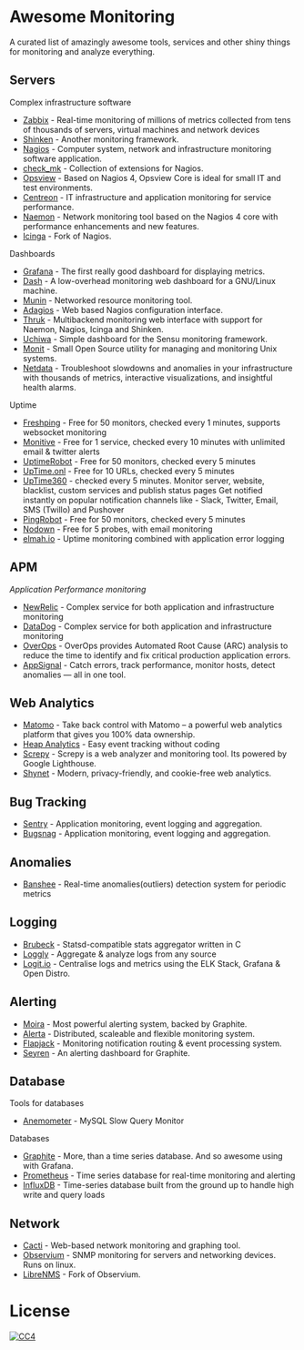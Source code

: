 # Awesome Monitoring

A curated list of amazingly awesome tools, services and other shiny things for monitoring and analyze everything.

## Servers

Complex infrastructure software

- [Zabbix](http://www.zabbix.com) - Real-time monitoring of millions of metrics collected from tens of thousands of servers, virtual machines and network devices
- [Shinken](http://www.shinken-monitoring.org/) - Another monitoring framework.
- [Nagios](http://www.nagios.org/) - Computer system, network and infrastructure monitoring software application.
- [check_mk](http://mathias-kettner.com/check_mk.html) - Collection of extensions for Nagios.
- [Opsview](https://www.opsview.com/products/opsview-atom) - Based on Nagios 4, Opsview Core is ideal for small IT and test environments.
- [Centreon](http://www.centreon.com) - IT infrastructure and application monitoring for service performance.
- [Naemon](http://www.naemon.org/) - Network monitoring tool based on the Nagios 4 core with performance enhancements and new features.
- [Icinga](https://www.icinga.org/) - Fork of Nagios.

Dashboards

- [Grafana](https://grafana.com) - The first really good dashboard for displaying metrics.
- [Dash](https://github.com/afaqurk/linux-dash) - A low-overhead monitoring web dashboard for a GNU/Linux machine.
- [Munin](http://munin-monitoring.org/) - Networked resource monitoring tool.
- [Adagios](http://adagios.org/) - Web based Nagios configuration interface.
- [Thruk](http://www.thruk.org/) - Multibackend monitoring web interface with support for Naemon, Nagios, Icinga and Shinken.
- [Uchiwa](https://uchiwa.io) - Simple dashboard for the Sensu monitoring framework.
- [Monit](http://mmonit.com/monit/#home) - Small Open Source utility for managing and monitoring Unix systems.
- [Netdata](https://www.netdata.cloud/agent/) - Troubleshoot slowdowns and anomalies in your infrastructure with thousands of metrics, interactive visualizations, and insightful health alarms.

Uptime

- [Freshping](https://www.freshworks.com/website-monitoring) - Free for 50 monitors, checked every 1 minutes, supports websocket monitoring
- [Monitive](http://monitive.com) - Free for 1 service, checked every 10 minutes with unlimited email & twitter alerts
- [UptimeRobot](https://uptimerobot.com) - Free for 50 monitors, checked every 5 minutes
- [UpTime.onl](https://uptime.onl) - Free for 10 URLs, checked every 5 minutes
- [UpTime360](https://uptime360.net) - checked every 5 minutes. Monitor server, website, blacklist, custom services and publish status pages
                                       Get notified instantly on popular notification channels like - Slack, Twitter, Email, SMS (Twillo) and Pushover
- [PingRobot](https://pingrobot.io) - Free for 50 monitors, checked every 5 minutes
- [Nodown](https://nodown.io) - Free for 5 probes, with email monitoring
- [elmah.io](https://elmah.io/features/uptime-monitoring/) - Uptime monitoring combined with application error logging

## APM
*Application Performance monitoring*

- [NewRelic](https://newrelic.com) - Complex service for both application and infrastructure monitoring
- [DataDog](https://www.datadoghq.com) - Complex service for both application and infrastructure monitoring
- [OverOps](https://www.overops.com) - OverOps provides Automated Root Cause (ARC) analysis to reduce the time to identify and fix critical production application errors.
- [AppSignal](https://appsignal.com) - Catch errors, track performance, monitor hosts, detect anomalies — all in one tool.

## Web Analytics

- [Matomo](https://matomo.org/) - Take back control with Matomo – a powerful web analytics platform that gives you 100% data ownership.
- [Heap Analytics](https://heap.io/) - Easy event tracking without coding
- [Screpy](https://screpy.com) - Screpy is a web analyzer and monitoring tool. Its powered by Google Lighthouse.
- [Shynet](https://github.com/milesmcc/shynet) - Modern, privacy-friendly, and cookie-free web analytics.

## Bug Tracking

- [Sentry](https://sentry.io) - Application monitoring, event logging and aggregation.
- [Bugsnag](https://bugsnag.com) - Application monitoring, event logging and aggregation.

## Anomalies

- [Banshee](https://github.com/facesea/banshee) - Real-time anomalies(outliers) detection system for periodic metrics

## Logging

- [Brubeck](https://github.com/github/brubeck) - Statsd-compatible stats aggregator written in C
- [Loggly](https://loggly.com) - Aggregate & analyze logs from any source
- [Logit.io](https://logit.io) - Centralise logs and metrics using the ELK Stack, Grafana & Open Distro.

## Alerting

- [Moira](https://github.com/moira-alert) - Most powerful alerting system, backed by Graphite.
- [Alerta](https://github.com/guardian/alerta) - Distributed, scaleable and flexible monitoring system.
- [Flapjack](http://flapjack.io/) - Monitoring notification routing & event processing system.
- [Seyren](https://github.com/scobal/seyren) - An alerting dashboard for Graphite.

## Database

Tools for databases

- [Anemometer](https://github.com/box/Anemometer) - MySQL Slow Query Monitor

Databases

- [Graphite](https://graphiteapp.org) - More, than a time series database. And so awesome using with Grafana.
- [Prometheus](https://prometheus.io) - Time series database for real-time monitoring and alerting
- [InfluxDB](https://github.com/influxdata/influxdb) - Time-series database built from the ground up to handle high write and query loads

## Network

- [Cacti](http://www.cacti.net) - Web-based network monitoring and graphing tool.
- [Observium](http://www.observium.org/) - SNMP monitoring for servers and networking devices. Runs on linux.
- [LibreNMS](https://github.com/librenms/librenms/) - Fork of Observium.


# License

[![CC4](https://i.creativecommons.org/l/by/4.0/88x31.png)](http://creativecommons.org/licenses/by/4.0/)
